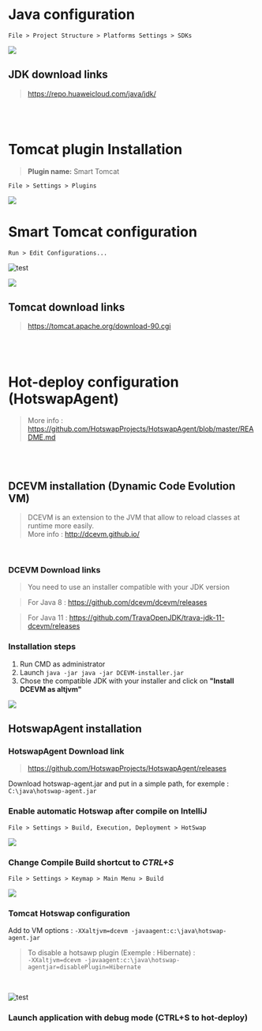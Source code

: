 # Java configuration
    File > Project Structure > Platforms Settings > SDKs

![](./jdk-config.PNG)

## JDK download links
> https://repo.huaweicloud.com/java/jdk/

<br/><br/>

# Tomcat plugin Installation
> **Plugin name:** Smart Tomcat

    File > Settings > Plugins

![](./plugin-smart-tomcat.PNG)

# Smart Tomcat configuration

    Run > Edit Configurations...

![test](./add-config.png)

![](./tomcat-config.PNG)

## Tomcat download links
> https://tomcat.apache.org/download-90.cgi


<br/><br/>


# Hot-deploy configuration (HotswapAgent)

> More info : https://github.com/HotswapProjects/HotswapAgent/blob/master/README.md

<br/><br/>

## DCEVM installation (Dynamic Code Evolution VM)

> DCEVM is an extension to the JVM that allow to reload classes at runtime more easily.<br/>
> More info : http://dcevm.github.io/

<br/>

### **DCEVM Download links**
> You need to use an installer compatible with your JDK version

> For Java 8 : https://github.com/dcevm/dcevm/releases

> For Java 11 : https://github.com/TravaOpenJDK/trava-jdk-11-dcevm/releases

### **Installation steps**

1) Run CMD as administrator
2) Launch `java -jar java -jar DCEVM-installer.jar`
3) Chose the compatible JDK with your installer and click on **"Install DCEVM as altjvm"**

![](./dcevm.PNG)


## HotswapAgent installation

### **HotswapAgent Download link**
> https://github.com/HotswapProjects/HotswapAgent/releases

Download hotswap-agent.jar and put in a simple path, for exemple : `C:\java\hotswap-agent.jar`

### **Enable automatic Hotswap after compile on IntelliJ**

    File > Settings > Build, Execution, Deployment > HotSwap

![](./hotswap.PNG)

### **Change Compile Build shortcut to *CTRL+S***

    File > Settings > Keymap > Main Menu > Build

![](./keymap.PNG)

### **Tomcat Hotswap configuration**

Add to VM options : `-XXaltjvm=dcevm -javaagent:c:\java\hotswap-agent.jar`

> To disable a hotsawp plugin (Exemple : Hibernate) : <br/>
`-XXaltjvm=dcevm -javaagent:c:\java\hotswap-agentjar=disablePlugin=Hibernate`

<br>

![test](./tomcat-hotswap.PNG)


### **Launch application with debug mode** (CTRL+S to hot-deploy)
